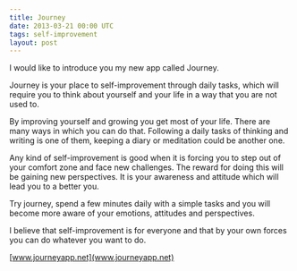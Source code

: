 ```yaml
---
title: Journey
date: 2013-03-21 00:00 UTC
tags: self-improvement
layout: post
---
```


I would like to introduce you my new app called Journey.

Journey is your place to self-improvement through daily tasks, which will require you to think about yourself and your life in a way that you are not used to.

By improving yourself and growing you get most of your life. There are many ways in which you can do that. Following a daily tasks of thinking and writing is one of them, keeping a diary or meditation could be another one.

Any kind of self-improvement is good when it is forcing you to step out of your comfort zone and face new challenges. The reward for doing this will be gaining new perspectives. It is your awareness and attitude which will lead you to a better you.

 Try journey, spend a few minutes daily with a simple tasks and you will become more aware of your emotions, attitudes and perspectives.

I believe that self-improvement is for everyone and that by your own forces you can do whatever you want to do.

[www.journeyapp.net](www.journeyapp.net)